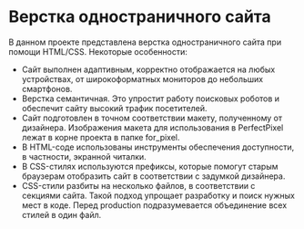 <h1>Верстка одностраничного сайта</h1>

<p>В данном проекте представлена верстка одностраничного сайта при помощи HTML/CSS. Некоторые особенности:</p>

<ul>
    <li>Сайт выполнен адаптивным, корректно отображается на любых устройствах, от широкоформатных мониторов до небольших смартфонов.</li>
    <li>Верстка семантичная. Это упростит работу поисковых роботов и обеспечит сайту высокий трафик посетителей.</li>
    <li>Сайт подготовлен в точном соответствии макету, полученному от дизайнера. Изображения макета для использования в PerfectPixel лежат в корне проекта в папке for_pixel.</li>
    <li>В HTML-соде использованы инструменты обеспечения доступности, в частности, экранной читалки.</li>
    <li>В CSS-стилях используются префиксы, которые помогут старым браузерам отобразить сайт в соответствии с задумкой дизайнера.</li>
    <li>CSS-стили разбиты на несколько файлов, в соответствии с секциями сайта. Такой подход упрощает разработку и поиск нужных мест в коде. Перед production подразумевается объединение всех стилей в один файл.</li>
</ul>
